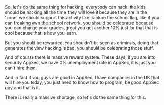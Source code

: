 So, let's do the same thing for hacking, everybody can hack, the kids should be hacking all the time, they will love it because they are in the 'zone' we should support this activity like capture the school flag, like if you can freaking own the school network, you should be celebrated because you can change your grades, great you get another 10% just for that that is cool because that is how you learn.

But you should be rewarded, you shouldn't be seen as criminals, doing that generates the view hacking is bad, you should be celebrating those stuff.

And of course there is massive reward system. These days, if you are into security AppSec, we have 0% unemployment rate in AppSec, it is just you can't hire them.

And in fact if you guys are good in AppSec, I have companies in the UK that will hire you today, you just need to know how to program, be good AppSec guy and that is it.

There is really a massive shortage, so let's do the same thing for this.
